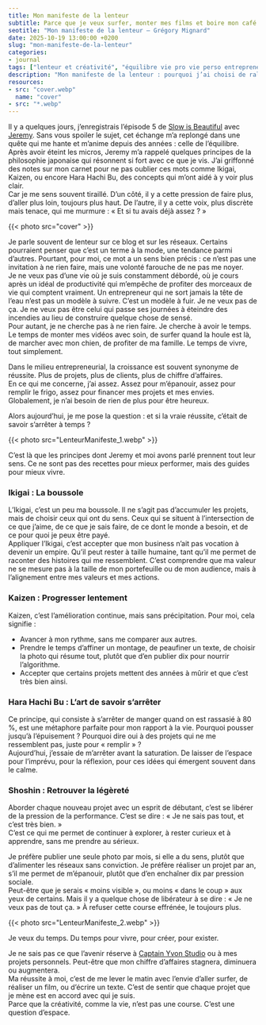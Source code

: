 ```yaml
---
title: Mon manifeste de la lenteur
subtitle: Parce que je veux surfer, monter mes films et boire mon café sans courir après le temps.
seotitle: "Mon manifeste de la lenteur — Grégory Mignard"
date: 2025-10-19 13:00:00 +0200
slug: "mon-manifeste-de-la-lenteur"
categories:
- journal
tags: ["lenteur et créativité", "équilibre vie pro vie perso entrepreneur", "refuser la croissance à tout prix", "philosophie japonaise et travail", "Ikigai pour les créateurs", "Kaizen et burn-out", "travailler moins mais mieux", "slow business", "artisanat numérique", "vivre de sa passion sans s’épuiser", "alternative à la productivité", "minimalisme professionnel", "créer avec intention", "dire non aux projets", "bien-être des entrepreneurs", "slow living et travail", "réussite sans croissance", "épanouissement professionnel", "trouver son rythme", "anti-hustle culture"]
description: "Mon manifeste de la lenteur : pourquoi j’ai choisi de ralentir, de refuser la croissance à tout prix, et de privilégier l’équilibre. Une réflexion inspirée par la philosophie japonaise et mon quotidien de créateur."
resources:
- src: "cover.webp"
  name: "cover"
- src: "*.webp"
---
```


Il y a quelques jours, j’enregistrais l’épisode 5 de [Slow is Beautiful](https://slowisbeautiful.substack.com/podcast) avec [Jeremy](https://jeremyjanin.com). Sans vous spoiler le sujet, cet échange m’a replongé dans une quête qui me hante et m’anime depuis des années : celle de l’équilibre. Après avoir éteint les micros, Jeremy m’a rappelé quelques principes de la philosophie japonaise qui résonnent si fort avec ce que je vis. J’ai griffonné des notes sur mon carnet pour ne pas oublier ces mots comme Ikigai, Kaizen, ou encore Hara Hachi Bu, des concepts qui m’ont aidé à y voir plus clair.  
Car je me sens souvent tiraillé. D’un côté, il y a cette pression de faire plus, d’aller plus loin, toujours plus haut.  De l’autre, il y a cette voix, plus discrète mais tenace, qui me murmure : « Et si tu avais déjà assez ? »

{{< photo src="cover" >}}

Je parle souvent de lenteur sur ce blog et sur les réseaux. Certains pourraient penser que c’est un terme à la mode, une tendance parmi d’autres. Pourtant, pour moi, ce mot a un sens bien précis : ce n’est pas une invitation à ne rien faire, mais une volonté farouche de ne pas me noyer.  
Je ne veux pas d’une vie où je suis constamment débordé, où je cours après un idéal de productivité qui m’empêche de profiter des morceaux de vie qui comptent vraiment. Un entrepreneur qui ne sort jamais la tête de l’eau n’est pas un modèle à suivre. C’est un modèle à fuir. Je ne veux pas de ça. Je ne veux pas être celui qui passe ses journées à éteindre des incendies au lieu de construire quelque chose de sensé.  
Pour autant, je ne cherche pas à ne rien faire. Je cherche à avoir le temps. Le temps de monter mes vidéos avec soin, de surfer quand la houle est là, de marcher avec mon chien, de profiter de ma famille. Le temps de vivre, tout simplement.

Dans le milieu entrepreneurial, la croissance est souvent synonyme de réussite. Plus de projets, plus de clients, plus de chiffre d’affaires.  
En ce qui me concerne, j’ai assez. Assez pour m’épanouir, assez pour remplir le frigo, assez pour financer mes projets et mes envies. Globalement, je n’ai besoin de rien de plus pour être heureux.  

Alors aujourd’hui, je me pose la question : et si la vraie réussite, c’était de savoir s’arrêter à temps ?

{{< photo src="LenteurManifeste_1.webp" >}}

C’est là que les principes dont Jeremy et moi avons parlé prennent tout leur sens. Ce ne sont pas des recettes pour mieux performer, mais des guides pour mieux vivre.

### Ikigai : La boussole

L’Ikigai, c’est un peu ma boussole. Il ne s’agit pas d’accumuler les projets, mais de choisir ceux qui ont du sens. Ceux qui se situent à l’intersection de ce que j’aime, de ce que je sais faire, de ce dont le monde a besoin, et de ce pour quoi je peux être payé.  
Appliquer l’Ikigai, c’est accepter que mon business n’ait pas vocation à devenir un empire. Qu’il peut rester à taille humaine, tant qu’il me permet de raconter des histoires qui me ressemblent. C’est comprendre que ma valeur ne se mesure pas à la taille de mon portefeuille ou de mon audience, mais à l’alignement entre mes valeurs et mes actions.

### Kaizen : Progresser lentement

Kaizen, c’est l’amélioration continue, mais sans précipitation. Pour moi, cela signifie :

* Avancer à mon rythme, sans me comparer aux autres.
* Prendre le temps d’affiner un montage, de peaufiner un texte, de choisir la photo qui résume tout, plutôt que d’en publier dix pour nourrir l’algorithme.  
* Accepter que certains projets mettent des années à mûrir et que c’est très bien ainsi.

### Hara Hachi Bu : L’art de savoir s’arrêter

Ce principe, qui consiste à s’arrêter de manger quand on est rassasié à 80 %, est une métaphore parfaite pour mon rapport à la vie. Pourquoi pousser jusqu’à l’épuisement ? Pourquoi dire oui à des projets qui ne me ressemblent pas, juste pour « remplir » ?  
Aujourd’hui, j’essaie de m’arrêter avant la saturation. De laisser de l’espace pour l’imprévu, pour la réflexion, pour ces idées qui émergent souvent dans le calme.

### Shoshin : Retrouver la légèreté

Aborder chaque nouveau projet avec un esprit de débutant, c’est se libérer de la pression de la performance. C’est se dire : « Je ne sais pas tout, et c’est très bien. »  
C’est ce qui me permet de continuer à explorer, à rester curieux et à apprendre, sans me prendre au sérieux.

Je préfère publier une seule photo par mois, si elle a du sens, plutôt que d’alimenter les réseaux sans conviction. Je préfère réaliser un projet par an, s’il me permet de m’épanouir, plutôt que d’en enchaîner dix par pression sociale.  
Peut-être que je serais « moins visible », ou moins « dans le coup » aux yeux de certains. Mais il y a quelque chose de libérateur à se dire : « Je ne veux pas de tout ça. » À refuser cette course effrénée, le toujours plus.

{{< photo src="LenteurManifeste_2.webp" >}}

Je veux du temps. Du temps pour vivre, pour créer, pour exister.

Je ne sais pas ce que l’avenir réserve à [Captain Yvon Studio](https://captainyvon.fr) ou à mes projets personnels. Peut-être que mon chiffre d’affaires stagnera, diminuera ou augmentera.  
Ma réussite à moi, c’est de me lever le matin avec l’envie d’aller surfer, de réaliser un film, ou d’écrire un texte. C’est de sentir que chaque projet que je mène est en accord avec qui je suis.  
Parce que la créativité, comme la vie, n’est pas une course. C’est une question d’espace.